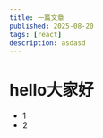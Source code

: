 ```yaml
---
title: 一篇文章
published: 2025-08-20
tags: [react]
description: asdasd
---
```


# hello大家好

- 1
- 2
